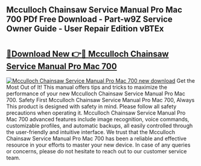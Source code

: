 ## Mcculloch Chainsaw Service Manual Pro Mac 700 PDf Free Download - Part-w9Z Service Owner Guide - User Repair Edition vBTEx

# <h2><a href="http://bc63398.oget.top/?id=Mcculloch+Chainsaw+Service+Manual+Pro+Mac+700">🔗Download New 👉🔴 Mcculloch Chainsaw Service Manual Pro Mac 700</a></h2>

[![Mcculloch Chainsaw Service Manual Pro Mac 700 new download](https://i.imgur.com/5g1atiW.png)](http://bc63398.oget.top/?id=Mcculloch+Chainsaw+Service+Manual+Pro+Mac+700)
Get the Most Out of It! This manual offers tips and tricks to maximize the performance of your new Mcculloch Chainsaw Service Manual Pro Mac 700. Safety First Mcculloch Chainsaw Service Manual Pro Mac 700, Always This product is designed with safety in mind. Please follow all safety precautions when operating it. Mcculloch Chainsaw Service Manual Pro Mac 700 advanced features include image recognition, voice commands, customizable profiles, and automatic backups, all easily controlled through the user-friendly and intuitive interface. We trust that the Mcculloch Chainsaw Service Manual Pro Mac 700 has been a reliable and effective resource in your efforts to master your new device. In case of any queries or concerns, please do not hesitate to reach out to our customer service team.

